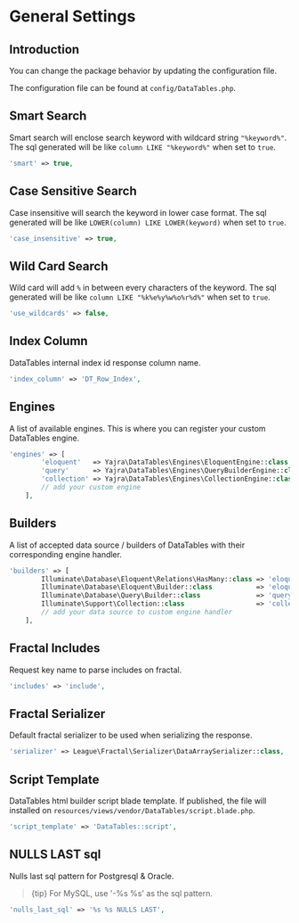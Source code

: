 # General Settings

## Introduction
You can change the package behavior by updating the configuration file.

The configuration file can be found at `config/DataTables.php`.

<a name="smart-search"></a>
## Smart Search
Smart search will enclose search keyword with wildcard string `"%keyword%"`.
The sql generated will be like `column LIKE "%keyword%"` when set to `true`.

```php
'smart' => true,
```

<a name="case-sensitivity"></a>
## Case Sensitive Search
Case insensitive will search the keyword in lower case format.
The sql generated will be like `LOWER(column) LIKE LOWER(keyword)` when set to `true`.

```php
'case_insensitive' => true,
```

<a name="wild-card"></a>
## Wild Card Search
Wild card will add `%` in between every characters of the keyword.
The sql generated will be like `column LIKE "%k%e%y%w%o%r%d%"` when set to `true`.

```php
'use_wildcards' => false,
```

<a name="index-column"></a>
## Index Column
DataTables internal index id response column name.

```php
'index_column' => 'DT_Row_Index',
```

<a name="engines"></a>
## Engines
A list of available engines.
This is where you can register your custom DataTables engine.

```php
'engines' => [
        'eloquent'   => Yajra\DataTables\Engines\EloquentEngine::class,
        'query'      => Yajra\DataTables\Engines\QueryBuilderEngine::class,
        'collection' => Yajra\DataTables\Engines\CollectionEngine::class,
        // add your custom engine
    ],
```

<a name="builders"></a>
## Builders
A list of accepted data source / builders of DataTables with their corresponding engine handler.

```php
'builders' => [
        Illuminate\Database\Eloquent\Relations\HasMany::class => 'eloquent',
        Illuminate\Database\Eloquent\Builder::class           => 'eloquent',
        Illuminate\Database\Query\Builder::class              => 'query',
        Illuminate\Support\Collection::class                  => 'collection',
        // add your data source to custom engine handler
    ],
```

<a name="fractal-includes"></a>
## Fractal Includes
Request key name to parse includes on fractal.

```php
'includes' => 'include',
```

<a name="fractal-serializer"></a>
## Fractal Serializer
Default fractal serializer to be used when serializing the response.

```php
'serializer' => League\Fractal\Serializer\DataArraySerializer::class,
```
<a name="script-template"></a>
## Script Template
DataTables html builder script blade template.
If published, the file will installed on `resources/views/vendor/DataTables/script.blade.php`.

```php
'script_template' => 'DataTables::script',
```

<a name="nulls-last-sql"></a>
## NULLS LAST sql
Nulls last sql pattern for Postgresql & Oracle.

> {tip} For MySQL, use '-%s %s' as the sql pattern.

```php
'nulls_last_sql' => '%s %s NULLS LAST',
```

